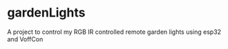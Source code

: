 # gardenLights
A project to control my RGB IR controlled remote garden lights using esp32 and VoffCon
